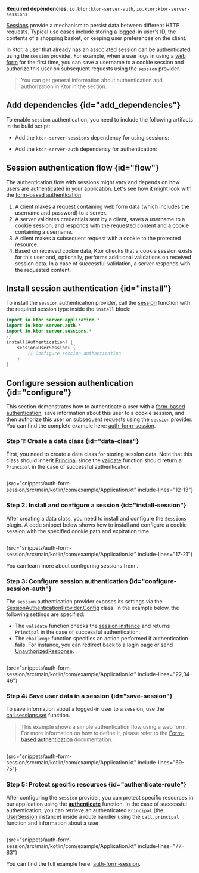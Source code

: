 [//]: # (title: Session authentication)

<show-structure for="chapter" depth="2"/>

<tldr>
<p>
<b>Required dependencies</b>: <code>io.ktor:ktor-server-auth</code>, <code>io.ktor:ktor-server-sessions</code>
</p>
<var name="example_name" value="auth-form-session"/>
<include from="lib.topic" element-id="download_example"/>
<include from="lib.topic" element-id="native_server_not_supported"/>
</tldr>


[Sessions](server-sessions.md) provide a mechanism to persist data between different HTTP requests. Typical use cases include storing a logged-in user's ID, the contents of a shopping basket, or keeping user preferences on the client. 

In Ktor, a user that already has an associated session can be authenticated using the `session` provider. For example, when a user logs in using a [web form](server-form-based-auth.md) for the first time, you can save a username to a cookie session and authorize this user on subsequent requests using the `session` provider.

> You can get general information about authentication and authorization in Ktor in the [](server-auth.md) section.

## Add dependencies {id="add_dependencies"}
To enable `session` authentication, you need to include the following artifacts in the build script:

* Add the `ktor-server-sessions` dependency for using sessions:

  <var name="artifact_name" value="ktor-server-sessions"/>
  <include from="lib.topic" element-id="add_ktor_artifact"/>

* Add the `ktor-server-auth` dependency for authentication:

  <var name="artifact_name" value="ktor-server-auth"/>
  <include from="lib.topic" element-id="add_ktor_artifact"/>

## Session authentication flow {id="flow"}

The authentication flow with sessions might vary and depends on how users are authenticated in your application. Let's see how it might look with the [form-based authentication](server-form-based-auth.md):

1. A client makes a request containing web form data (which includes the username and password) to a server.
2. A server validates credentials sent by a client, saves a username to a cookie session, and responds with the requested content and a cookie containing a username.
3. A client makes a subsequent request with a cookie to the protected resource.
4. Based on received cookie data, Ktor checks that a cookie session exists for this user and, optionally, performs additional validations on received session data. In a case of successful validation, a server responds with the requested content.


## Install session authentication {id="install"}
To install the `session` authentication provider, call the [session](https://api.ktor.io/ktor-server/ktor-server-plugins/ktor-server-auth/io.ktor.server.auth/session.html) function with the required session type inside the `install` block:

```kotlin
import io.ktor.server.application.*
import io.ktor.server.auth.*
import io.ktor.server.sessions.*
//...
install(Authentication) {
    session<UserSession> {
        // Configure session authentication
    }
}
```

## Configure session authentication {id="configure"}
This section demonstrates how to authenticate a user with a [form-based authentication](server-form-based-auth.md), save information about this user to a cookie session, and then authorize this user on subsequent requests using the `session` provider. You can find the complete example here: [auth-form-session](https://github.com/ktorio/ktor-documentation/tree/%ktor_version%/codeSnippets/snippets/auth-form-session).

### Step 1: Create a data class {id="data-class"}
First, you need to create a data class for storing session data. Note that this class should inherit [Principal](https://api.ktor.io/ktor-server/ktor-server-plugins/ktor-server-auth/io.ktor.server.auth/-principal/index.html) since the [validate](#configure-session-auth) function should return a `Principal` in the case of successful authentication.

```kotlin
```
{src="snippets/auth-form-session/src/main/kotlin/com/example/Application.kt" include-lines="12-13"}

### Step 2: Install and configure a session {id="install-session"}
After creating a data class, you need to install and configure the `Sessions` plugin. A code snippet below shows how to install and configure a cookie session with the specified cookie path and expiration time.

```kotlin
```
{src="snippets/auth-form-session/src/main/kotlin/com/example/Application.kt" include-lines="17-21"}

You can learn more about configuring sessions from [](server-sessions.md#configuration_overview).


### Step 3: Configure session authentication {id="configure-session-auth"}

The `session` authentication provider exposes its settings via the [SessionAuthenticationProvider.Config](https://api.ktor.io/ktor-server/ktor-server-plugins/ktor-server-auth/io.ktor.server.auth/-session-authentication-provider/-config/index.html) class. In the example below, the following settings are specified:
* The `validate` function checks the [session instance](#data-class) and returns `Principal` in the case of successful authentication.
* The `challenge` function specifies an action performed if authentication fails. For instance, you can redirect back to a login page or send [UnauthorizedResponse](https://api.ktor.io/ktor-server/ktor-server-plugins/ktor-server-auth/io.ktor.server.auth/-unauthorized-response/index.html).

```kotlin
```
{src="snippets/auth-form-session/src/main/kotlin/com/example/Application.kt" include-lines="22,34-46"}


### Step 4: Save user data in a session {id="save-session"}

To save information about a logged-in user to a session, use the [call.sessions.set](server-sessions.md#use_sessions) function.
> This example shows a simple authentication flow using a web form.
For more information on how to define it, please refer to the [Form-based authentication](server-form-based-auth.md) documentation.

```kotlin
```
{src="snippets/auth-form-session/src/main/kotlin/com/example/Application.kt" include-lines="69-75"}

### Step 5: Protect specific resources {id="authenticate-route"}

After configuring the `session` provider, you can protect specific resources in our application using the **[authenticate](server-auth.md#authenticate-route)** function. In the case of successful authentication, you can retrieve an authenticated `Principal` (the [UserSession](#data-class) instance) inside a route handler using the `call.principal` function and information about a user.

```kotlin
```
{src="snippets/auth-form-session/src/main/kotlin/com/example/Application.kt" include-lines="77-83"}

You can find the full example here: [auth-form-session](https://github.com/ktorio/ktor-documentation/tree/%ktor_version%/codeSnippets/snippets/auth-form-session).

